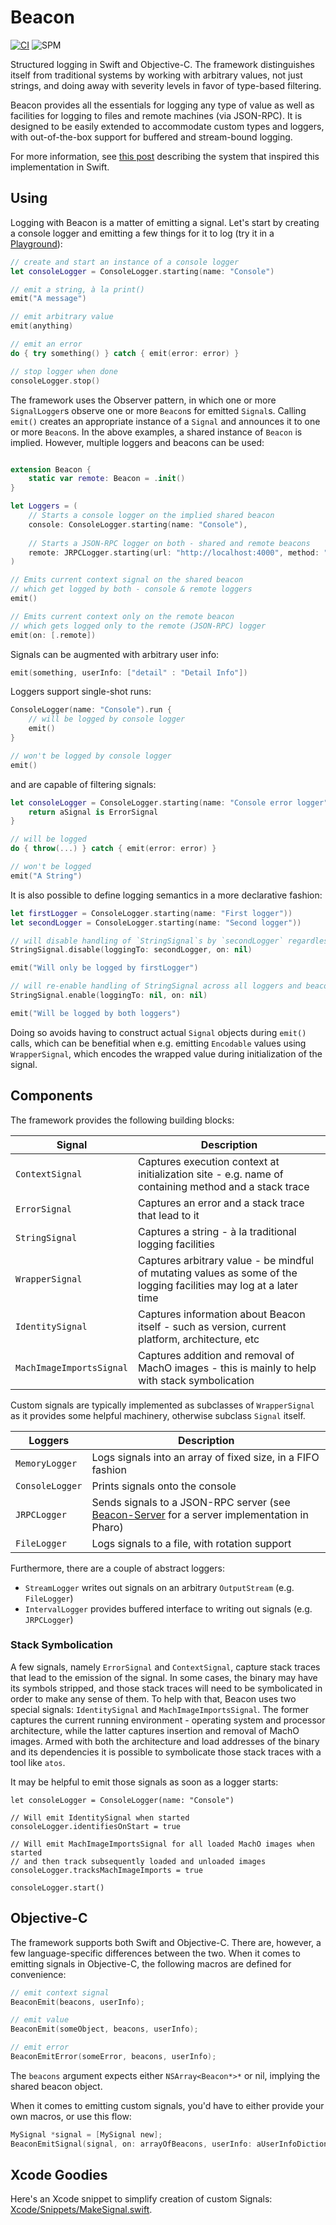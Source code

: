 # Beacon

[![CI](https://github.com/grype/SwiftBeacon/actions/workflows/swift.yml/badge.svg)](https://github.com/grype/SwiftBeacon/actions/workflows/swift.yml) ![SPM](https://img.shields.io/badge/Swift_Package_Manager-compatible-orange)

Structured logging in Swift and Objective-C. The framework distinguishes itself from traditional systems by working with arbitrary values, not just strings, and doing away with severity levels in favor of type-based filtering.

Beacon provides all the essentials for logging any type of value as well as facilities for logging to files and remote machines (via JSON-RPC). It is designed to be easily extended to accommodate custom types and loggers, with out-of-the-box support for buffered and stream-bound logging.

For more information, see [this post](http://www.humane-assessment.com/blog/beacon) describing the system that inspired this implementation in Swift.


## Using 

Logging with Beacon is a matter of emitting a signal. Let's start by creating a console logger and emitting a few things for it to log (try it in a [Playground](Playground.xcworkspace)):

```swift
// create and start an instance of a console logger
let consoleLogger = ConsoleLogger.starting(name: "Console")

// emit a string, à la print()
emit("A message")

// emit arbitrary value
emit(anything)

// emit an error
do { try something() } catch { emit(error: error) }

// stop logger when done
consoleLogger.stop()
``` 

The framework uses the Observer pattern, in which one or more `SignalLogger`s observe one or more `Beacon`s for emitted `Signal`s. Calling `emit()` creates an appropriate instance of a `Signal` and announces it to one or more `Beacon`s. In the above examples, a shared instance of `Beacon` is implied. However, multiple loggers and beacons can be used:

```swift

extension Beacon {
    static var remote: Beacon = .init()
}

let Loggers = (
    // Starts a console logger on the implied shared beacon
    console: ConsoleLogger.starting(name: "Console"),
    
    // Starts a JSON-RPC logger on both - shared and remote beacons
    remote: JRPCLogger.starting(url: "http://localhost:4000", method: "emit", name: "JRPC", on: [.shared, .remote])
)

// Emits current context signal on the shared beacon
// which get logged by both - console & remote loggers
emit()

// Emits current context only on the remote beacon
// which gets logged only to the remote (JSON-RPC) logger
emit(on: [.remote])
```

Signals can be augmented with arbitrary user info:

```swift
emit(something, userInfo: ["detail" : "Detail Info"])
```

Loggers support single-shot runs:

```swift
ConsoleLogger(name: "Console").run {
    // will be logged by console logger
    emit()
}

// won't be logged by console logger
emit()
```

and are capable of filtering signals:

```swift
let consoleLogger = ConsoleLogger.starting(name: "Console error logger")) {
    return aSignal is ErrorSignal
}

// will be logged
do { throw(...) } catch { emit(error: error) }

// won't be logged
emit("A String")
```

It is also possible to define logging semantics in a more declarative fashion:

```swift
let firstLogger = ConsoleLogger.starting(name: "First logger"))
let secondLogger = ConsoleLogger.starting(name: "Second logger"))

// will disable handling of `StringSignal`s by `secondLogger` regardless of what Beacon the signal came from.
StringSignal.disable(loggingTo: secondLogger, on: nil)

emit("Will only be logged by firstLogger")

// will re-enable handling of StringSignal across all loggers and beacons
StringSignal.enable(loggingTo: nil, on: nil)

emit("Will be logged by both loggers")
```

Doing so avoids having to construct actual `Signal` objects during `emit()` calls, which can be benefitial when e.g. emitting `Encodable` values using `WrapperSignal`, which encodes the wrapped value during initialization of the signal.

##  Components

The framework provides the following building blocks:

| Signal | Description |
| ------ | ----------- |
| `ContextSignal` | Captures execution context at initialization site - e.g. name of containing method and a stack trace |
| `ErrorSignal` | Captures an error and a stack trace that lead to it |
| `StringSignal` | Captures a string - à la traditional logging facilities |
| `WrapperSignal` | Captures arbitrary value - be mindful of mutating values as some of the logging facilities may log at a later time |
| `IdentitySignal` | Captures information about Beacon itself - such as version, current platform, architecture, etc |
| `MachImageImportsSignal` | Captures addition and removal of MachO images - this is mainly to help with stack symbolication |

Custom signals are typically implemented as subclasses of `WrapperSignal` as it provides some helpful machinery, otherwise subclass `Signal` itself.

| Loggers | Description |
| ------- | ----------- |
| `MemoryLogger` | Logs signals into an array of fixed size, in a FIFO fashion |
| `ConsoleLogger` | Prints signals onto the console |
| `JRPCLogger` | Sends signals to a JSON-RPC server (see [Beacon-Server](https://github.com/grype/Beacon-Server/) for a server implementation in Pharo) |
| `FileLogger` | Logs signals to a file, with rotation support |

Furthermore, there are a couple of abstract loggers: 

- `StreamLogger` writes out signals on an arbitrary `OutputStream` (e.g. `FileLogger`)
- `IntervalLogger` provides buffered interface to writing out signals (e.g. `JRPCLogger`) 


### Stack Symbolication 

A few signals, namely `ErrorSignal` and `ContextSignal`, capture stack traces that lead to the emission of the signal. In some cases, the binary may have its symbols stripped, and those stack traces will need to be symbolicated in order to make any sense of them. To help with that, Beacon uses two special signals: `IdentitySignal` and `MachImageImportsSignal`. The former captures the current running environment - operating system and processor architecture, while the latter captures insertion and removal of MachO images. Armed with both the architecture and load addresses of the binary and its dependencies it is possible to symbolicate those stack traces with a tool like `atos`.

It may be helpful to emit those signals as soon as a logger starts:

```
let consoleLogger = ConsoleLogger(name: "Console")

// Will emit IdentitySignal when started
consoleLogger.identifiesOnStart = true

// Will emit MachImageImportsSignal for all loaded MachO images when started 
// and then track subsequently loaded and unloaded images 
consoleLogger.tracksMachImageImports = true

consoleLogger.start() 
```


## Objective-C

The framework supports both Swift and Objective-C. There are, however, a few language-specific differences between the two. When it comes to emitting signals in Objective-C, the following macros are defined for convenience:

```objective-c
// emit context signal
BeaconEmit(beacons, userInfo);

// emit value
BeaconEmit(someObject, beacons, userInfo);

// emit error
BeaconEmitError(someError, beacons, userInfo);
```

The `beacons` argument expects either `NSArray<Beacon*>*` or nil, implying the shared beacon object.

When it comes to emitting custom signals, you'd have to either provide your own macros, or use this flow:

```objective-c
MySignal *signal = [MySignal new];
BeaconEmitSignal(signal, on: arrayOfBeacons, userInfo: aUserInfoDictionary)
```

## Xcode Goodies

Here's an Xcode snippet to simplify creation of custom Signals: [Xcode/Snippets/MakeSignal.swift](Xcode/Snippets/MakeSignal.swift).

